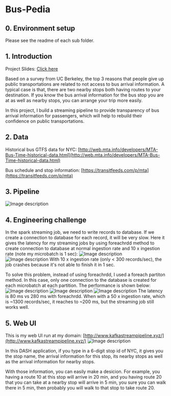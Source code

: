 # Bus-Pedia
## 0. Environment setup
Please see the readme of each sub folder.
## 1. Introduction
Project Slides: [Click here](https://docs.google.com/presentation/d/1-u91-LjLQ5AKjXK2u0C_ptJ3Dxi05Ltw2ljXOGpBAI0/edit#slide=id.g62b6dc40be_0_54)

Based on a survey from UC Berkeley, the top 3 reasons that people give up public transportations are related to not access to bus arrival information. A typical case is that, there are two nearby stops both having routes to your destination. If you know the bus arrival information for the bus stop you are at as well as nearby stops, you can arrange your trip more easily.

In this project, I build a streaming pipeline to provide transparency of bus arrival information for passengers, which will help to rebuild their confidence on public transportations.

## 2. Data
Historical bus GTFS data for NYC: [http://web.mta.info/developers/MTA-Bus-Time-historical-data.html](http://web.mta.info/developers/MTA-Bus-Time-historical-data.html)

Bus schedule and stop information: [https://transitfeeds.com/p/mta](https://transitfeeds.com/p/mta)

## 3. Pipeline

![Image description](https://github.com/shellzhou2013/When-Next-Bus-Coming/blob/master/images/pipeline.png)

## 4. Engineering challenge
In the spark streaming job, we need to write records to database. If we create a connection to database for each record, it will be very slow. Here it gives the latency for my streaming jobs by using foreachrdd method to create connection to database at normal ingestion rate and 10 x ingestion rate (note my microbatch is 1 sec):
![Image description](https://github.com/shellzhou2013/When-Next-Bus-Coming/blob/master/images/foreachrdd_normal.png)
![Image description](https://github.com/shellzhou2013/When-Next-Bus-Coming/blob/master/images/foreachrdd_10x.png)
With 10 x ingestion rate (only < 300 records/sec), the job crashes because it's not able to finish it in 1 sec.

To solve this problem, instead of using foreachrdd, I used a foreach partiton method. In this case, only one connection to the database is created for each microbatch at each partition. The performance is shown below:
![Image description](https://github.com/shellzhou2013/When-Next-Bus-Coming/blob/master/images/foreachpartition_normal.png)
![Image description](https://github.com/shellzhou2013/When-Next-Bus-Coming/blob/master/images/foreachpartition_10x.png)
![Image description](https://github.com/shellzhou2013/When-Next-Bus-Coming/blob/master/images/foreachpartition_50x.png)
The latency is 80 ms vs 280 ms with foreachrdd. When with a 50 x ingestion rate, which is ~1300 records/sec, it reaches to ~200 ms, but the streaming job still works well.
## 5. Web UI
This is my web UI run at my domain: [http://www.kafkastreampipeline.xyz/](http://www.kafkastreampipeline.xyz/)
![Image description](https://github.com/shellzhou2013/When-Next-Bus-Coming/blob/master/images/demo_screenshot.png)

In this DASH application, if you type in a 6-digit stop id of NYC, it gives you the stop name, the arrival information for this stop, its nearby stops as well as the arrival information for nearby stops.

With those information, you can easily make a desicion. For example, you having a route 10 at this stop will arrive in 20 min, and you having route 20 that you can take at a nearby stop will arrive in 5 min, you sure you can walk there in 5 min, then probably you will walk to that stop to take route 20.

